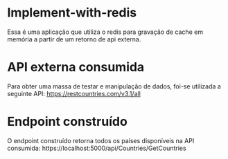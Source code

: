 # Implement-with-redis
Essa é uma aplicação que utiliza o redis para gravação de cache em memória a partir de um retorno de api externa.

# API externa consumida
Para obter uma massa de testar e manipulação de dados, foi-se utilizada a seguinte API:
https://restcountries.com/v3.1/all

# Endpoint construído
O endpoint construído retorna todos os países disponíveis na API consumida:
https://localhost:5000/api/Countries/GetCountries


